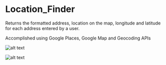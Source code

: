 # Location_Finder
Returns the formatted address, location on the map, longitude and latitude for each address entered by a user.

Accomplished using Google Places, Google Map and Geocoding APIs


![alt text](https://i.ibb.co/Hdr4JPf/location-finder.png "Sneek Preview")

![alt text](https://i.ibb.co/nmyvz0T/location-finder-b.png "Sneek Preview")
